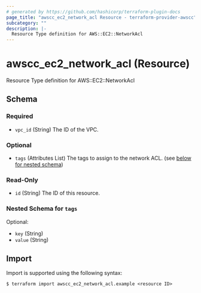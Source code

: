 ```yaml
---
# generated by https://github.com/hashicorp/terraform-plugin-docs
page_title: "awscc_ec2_network_acl Resource - terraform-provider-awscc"
subcategory: ""
description: |-
  Resource Type definition for AWS::EC2::NetworkAcl
---
```


# awscc_ec2_network_acl (Resource)

Resource Type definition for AWS::EC2::NetworkAcl



<!-- schema generated by tfplugindocs -->
## Schema

### Required

- `vpc_id` (String) The ID of the VPC.

### Optional

- `tags` (Attributes List) The tags to assign to the network ACL. (see [below for nested schema](#nestedatt--tags))

### Read-Only

- `id` (String) The ID of this resource.

<a id="nestedatt--tags"></a>
### Nested Schema for `tags`

Optional:

- `key` (String)
- `value` (String)

## Import

Import is supported using the following syntax:

```shell
$ terraform import awscc_ec2_network_acl.example <resource ID>
```
